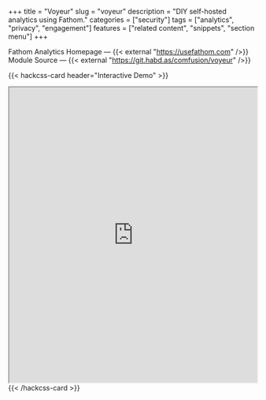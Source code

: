 +++
title = "Voyeur"
slug = "voyeur"
description = "DIY self-hosted analytics using Fathom."
categories = ["security"]
tags = ["analytics", "privacy", "engagement"]
features = ["related content", "snippets", "section menu"]
+++

Fathom Analytics Homepage — {{< external "https://usefathom.com" />}}<br>
Module Source — {{< external "https://git.habd.as/comfusion/voyeur" />}}

{{< hackcss-card header="Interactive Demo" >}}
  <iframe title="Fathom Analytics Demo" width="100%" height="600" src="https://stats.usefathom.com/"></iframe>
{{< /hackcss-card >}}
